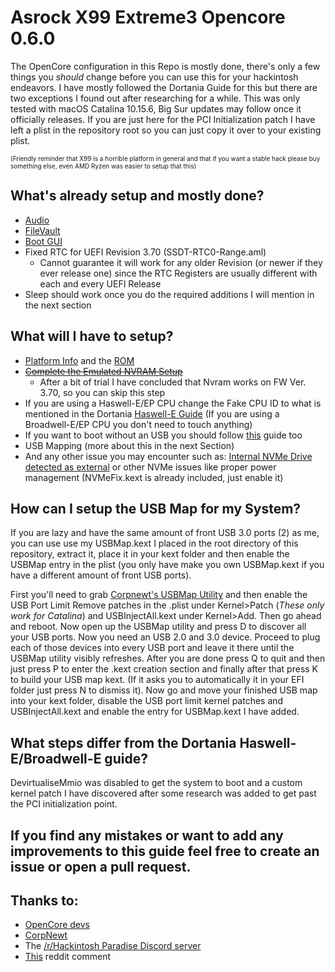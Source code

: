 # Asrock X99 Extreme3 Opencore 0.6.0
The OpenCore configuration in this Repo is mostly done, there's only a few things you *should* change before you can use this for your hackintosh endeavors. I have mostly followed the Dortania Guide for this but there are two exceptions I found out after researching for a while. This was only tested with macOS Catalina 10.15.6, Big Sur updates may follow once it officially releases.
If you are just here for the PCI Initialization patch I have left a plist in the repository root so you can just copy it over to your existing plist.

<font size="1">(Friendly reminder that X99 is a horrible platform in general and that if you want a stable hack please buy something else, even AMD Ryzen was easier to setup that this)</font>

## What's already setup and mostly done?
* [Audio](https://dortania.github.io/OpenCore-Post-Install/universal/audio.html#finding-your-layout-id)
* [FileVault](https://dortania.github.io/OpenCore-Post-Install/universal/security.html#filevault)
* [Boot GUI](https://dortania.github.io/OpenCore-Post-Install/cosmetic/gui.html)
* Fixed RTC for UEFI Revision 3.70 (SSDT-RTC0-Range.aml)
  * Cannot guarantee it will work for any older Revision (or newer if they ever release one) since the RTC Registers are usually different with each and every UEFI Release
* Sleep should work once you do the required additions I will mention in the next section

## What will I have to setup?
* [Platform Info](https://dortania.github.io/OpenCore-Post-Install/universal/iservices.html#generate-a-new-serial) and the [ROM](https://dortania.github.io/OpenCore-Post-Install/universal/iservices.html#fixing-rom)
* ~~[Complete the Emulated NVRAM Setup](https://dortania.github.io/OpenCore-Post-Install/misc/nvram.html#enabling-emulated-nvram-with-a-nvram-plist)~~
  *  After a bit of trial I have concluded that Nvram works on FW Ver. 3.70, so you can skip this step
* If you are using a Haswell-E/EP CPU change the Fake CPU ID to what is mentioned in the Dortania [Haswell-E Guide](https://dortania.github.io/OpenCore-Install-Guide/config-HEDT/haswell-e.html#kernel) (If you are using a Broadwell-E/EP CPU you don't need to touch anything)
* If you want to boot without an USB you should follow [this](https://dortania.github.io/OpenCore-Post-Install/universal/oc2hdd.html#grabbing-opencore-off-the-usb) guide too
* USB Mapping (more about this in the next Section)
* And any other issue you may encounter such as: [Internal NVMe Drive detected as external](https://www.reddit.com/r/hackintosh/comments/f0cc4t/internal_drives_shown_as_external_opencore_amd/) or other NVMe issues like proper power management (NVMeFix.kext is already included, just enable it)

## How can I setup the USB Map for my System?
If you are lazy and have the same amount of front USB 3.0 ports (2) as me, you can use use my USBMap.kext I placed in the root directory of this repository, extract it, place it in your kext folder and then enable the USBMap entry in the plist (you only have make you own USBMap.kext if you have a different amount of front USB ports).

First you'll need to grab [Corpnewt's USBMap Utility](https://github.com/corpnewt/USBMap) and then enable the USB Port Limit Remove patches in the .plist under Kernel>Patch (*These only work for Catalina*) and USBInjectAll.kext under Kernel>Add. Then go ahead and reboot. Now open up the USBMap utility and press D to discover all your USB ports. Now you need an USB 2.0 and 3.0 device. Proceed to plug each of those devices into every USB port and leave it there until the USBMap utility visibly refreshes. After you are done press Q to quit and then just press P to enter the .kext creation section and finally after that press K to build your USB map kext. (If it asks you to automatically it in your EFI folder just press N to dismiss it). Now go and move your finished USB map into your kext folder, disable the USB port limit kernel patches and USBInjectAll.kext and enable the entry for USBMap.kext I have added.

## What steps differ from the Dortania Haswell-E/Broadwell-E guide?
DevirtualiseMmio was disabled to get the system to boot and a custom kernel patch I have discovered after some research was added to get past the PCI initialization point.

## If you find any mistakes or want to add any improvements to this guide feel free to create an issue or open a pull request.

## Thanks to:
* [OpenCore devs](https://github.com/acidanthera/)
* [CorpNewt](https://github.com/corpnewt)
* The [/r/Hackintosh Paradise Discord server](https://discord.gg/5B58UbG)
* [This](https://www.reddit.com/r/hackintosh/comments/fomna7/x99_upgrade_to_catalina_10154_successfully_but/fm2w62k/) reddit comment
